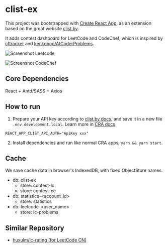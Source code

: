 # clist-ex

This project was bootstrapped with [Create React App](https://github.com/facebook/create-react-app), as an extension based on the great website [clist.by](https://clist.by/).

It adds contest dashboard for LeetCode and CodeChef, which is inspired by [cftracker](https://cftracker.netlify.app/) and [kenkoooo/AtCoderProblems](https://kenkoooo.com/atcoder#/).

![Screenshot Leetcode](public/screenshot-leetcode.png)

![Screenshot CodeChef](public/screenshot-codechef.png)

## Core Dependencies

React + Antd/SASS + Axios

## How to run

1. Prepare your API key according to [clist.by docs](https://clist.by/api/v4/doc/), and save it in a new file `.env.development.local`. Learn more in [CRA docs](https://create-react-app.dev/docs/adding-custom-environment-variables/#adding-development-environment-variables-in-env).

```
REACT_APP_CLIST_API_AUTH="ApiKey xxx"
```

2. Install dependencies and run like normal CRA apps, `yarn && yarn start`.

## Cache

We save cache data in browser's IndexedDB, with fixed ObjectStore names.

- db: clist-ex
    - store: contest-lc
    - store: contest-cc
- db: statistics-<account_id>
    - store: statistics
- db: leetcode-<user_name>
    - store: lc-problems

## Similar Repository

- [huxulm/lc-rating (for LeetCode CN)](https://github.com/huxulm/lc-rating)
